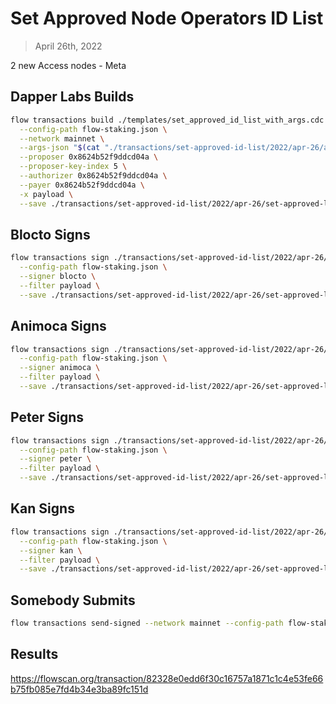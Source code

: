 # Set Approved Node Operators ID List

> April 26th, 2022

2 new Access nodes - Meta


## Dapper Labs Builds

```sh
flow transactions build ./templates/set_approved_id_list_with_args.cdc \
  --config-path flow-staking.json \
  --network mainnet \
  --args-json "$(cat "./transactions/set-approved-id-list/2022/apr-26/arguments.json")" \
  --proposer 0x8624b52f9ddcd04a \
  --proposer-key-index 5 \
  --authorizer 0x8624b52f9ddcd04a \
  --payer 0x8624b52f9ddcd04a \
  -x payload \
  --save ./transactions/set-approved-id-list/2022/apr-26/set-approved-list-apr-26-unsigned.rlp
```

## Blocto Signs

```sh
flow transactions sign ./transactions/set-approved-id-list/2022/apr-26/set-approved-list-apr-26-unsigned.rlp \
  --config-path flow-staking.json \
  --signer blocto \
  --filter payload \
  --save ./transactions/set-approved-id-list/2022/apr-26/set-approved-list-apr-26-sig-1.rlp
```

## Animoca Signs

```sh
flow transactions sign ./transactions/set-approved-id-list/2022/apr-26/set-approved-list-apr-26-sig-1.rlp \
  --config-path flow-staking.json \
  --signer animoca \
  --filter payload \
  --save ./transactions/set-approved-id-list/2022/apr-26/set-approved-list-apr-26-sig-2.rlp
```

## Peter Signs

```sh
flow transactions sign ./transactions/set-approved-id-list/2022/apr-26/set-approved-list-apr-26-sig-2.rlp \
  --config-path flow-staking.json \
  --signer peter \
  --filter payload \
  --save ./transactions/set-approved-id-list/2022/apr-26/set-approved-list-apr-26-sig-3.rlp
```

## Kan Signs

```sh
flow transactions sign ./transactions/set-approved-id-list/2022/apr-26/set-approved-list-apr-26-sig-3.rlp \
  --config-path flow-staking.json \
  --signer kan \
  --filter payload \
  --save ./transactions/set-approved-id-list/2022/apr-26/set-approved-list-apr-26-sig-complete.rlp
```


## Somebody Submits

```sh
flow transactions send-signed --network mainnet --config-path flow-staking.json ./transactions/set-approved-id-list/2022/apr-26/set-approved-list-apr-26-sig-complete.rlp
```

## Results

https://flowscan.org/transaction/82328e0edd6f30c16757a1871c1c4e53fe66b75fb085e7fd4b34e3ba89fc151d
